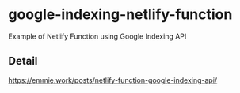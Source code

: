 # google-indexing-netlify-function
Example of Netlify Function using Google Indexing API

## Detail
https://emmie.work/posts/netlify-function-google-indexing-api/